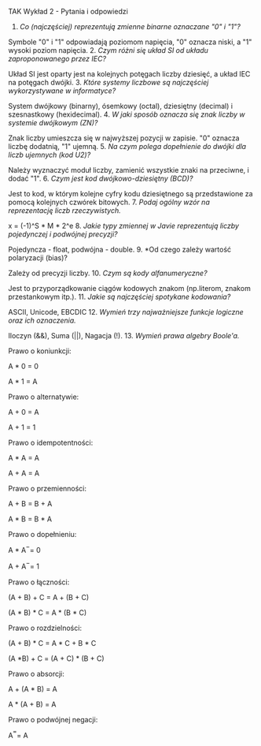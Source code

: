 TAK Wykład 2 - Pytania i odpowiedzi
1. *Co (najczęściej) reprezentują zmienne binarne oznaczane "0" i "1"?*

Symbole "0" i "1" odpowiadają poziomom napięcia, "0" oznacza niski, a "1" wysoki poziom napięcia.
2. *Czym różni się układ SI od układu zaproponowanego przez IEC?*

Układ SI jest oparty jest na kolejnych potęgach liczby dziesięć, a układ IEC na potęgach dwójki.
3. *Które systemy liczbowe są najczęściej wykorzystywane w informatyce?*

System dwójkowy (binarny), ósemkowy (octal), dziesiętny (decimal) i szesnastkowy (hexidecimal).
4. *W jaki sposób oznacza się znak liczby w systemie dwójkowym (ZN)?*

Znak liczby umieszcza się w najwyższej pozycji w zapisie. "0" oznacza liczbę dodatnią, "1" ujemną.
5. *Na czym polega dopełnienie do dwójki dla liczb ujemnych (kod U2)?*

Należy wyznaczyć moduł liczby, zamienić wszystkie znaki na przeciwne, i dodać "1".
6. *Czym jest kod dwójkowo-dziesiętny (BCD)?*

Jest to kod, w którym kolejne cyfry kodu dziesiętnego są przedstawione za pomocą kolejnych czwórek bitowych.
7. *Podaj ogólny wzór na reprezentację liczb rzeczywistych.*

x = (-1)^S * M * 2^e
8. *Jakie typy zmiennej w Javie reprezentują liczby pojedynczej i podwójnej precyzji?*

Pojedyncza - float, podwójna - double.
9. *Od czego zależy wartość polaryzacji (bias)?

Zależy od precyzji liczby.
10. *Czym są kody alfanumeryczne?*

Jest to przyporządkowanie ciągów kodowych znakom (np.literom, znakom przestankowym itp.).
11. *Jakie są najczęściej spotykane kodowania?*

ASCII, Unicode, EBCDIC
12. *Wymień trzy najważniejsze funkcje logiczne oraz ich oznaczenia.*

Iloczyn (&&), Suma (||), Nagacja (!).
13. *Wymień prawa algebry Boole'a.*

Prawo o koniunkcji:

A * 0 = 0

A * 1 = A

Prawo o alternatywie:

A + 0 = A

A + 1 = 1

Prawo o idempotentności:

A * A = A

A + A = A

Prawo o przemienności:

A + B = B + A

A * B = B * A

Prawo o dopełnieniu:

A * A ̅  = 0

A + A ̅  = 1

Prawo o łączności:

(A + B) + C = A + (B + C)

(A * B) * C = A * (B * C)

Prawo o rozdzielności:

(A + B) * C = A * C + B * C

(A *B) + C = (A + C) * (B + C)

Prawo o absorcji:

A + (A * B) = A

A * (A + B) = A

Prawo o podwójnej negacji:

A ̿ = A






